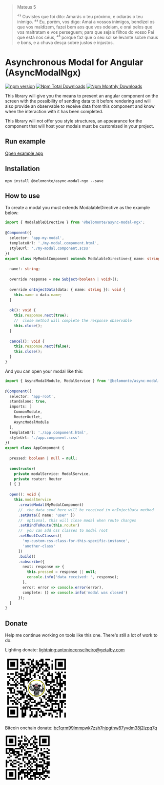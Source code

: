 > Mateus 5
>
> ⁴³ Ouvistes que foi dito: Amarás o teu próximo, e odiarás o teu inimigo. ⁴⁴ Eu, porém, vos digo: Amai a vossos inimigos, bendizei os que vos maldizem, fazei bem aos que vos odeiam, e orai pelos que vos maltratam e vos perseguem; para que sejais filhos do vosso Pai que está nos céus, ⁴⁵ porque faz que o seu sol se levante sobre maus e bons, e a chuva desça sobre justos e injustos.

# Asynchronous Modal for Angular (AsyncModalNgx)

[![npm version](https://badge.fury.io/js/@belomonte%2Fasync-modal-ngx.svg)](https://github.com/antonioconselheiro/async-modal-ngx)
[![Npm Total Downloads](https://img.shields.io/npm/dt/@belomonte/async-modal-ngx.svg)](https://github.com/antonioconselheiro/async-modal-ngx)
[![Npm Monthly Downloads](https://img.shields.io/npm/dm/@belomonte/async-modal-ngx.svg)](https://github.com/antonioconselheiro/async-modal-ngx)


This library will give you the means to present an angular component on the screen with the possibility of sending data to it before rendering and will also provide an observable to receive data from this component and know when the interaction with it has been completed.

This library will not offer you style structures, an appearance for the component that will host your modals must be customized in your project.

## Run example
[Open example app](https://antonioconselheiro.github.io/async-modal-ngx/working-example/browser/)

## Installation

`npm install @belomonte/async-modal-ngx --save`

## How to use

To create a modal you must extends ModalableDirective as the example below:

```typescript
import { ModalableDirective } from '@belomonte/async-modal-ngx';

@Component({
  selector: 'app-my-modal',
  templateUrl: './my-modal.component.html',
  styleUrl: './my-modal.component.scss'
})
export class MyModalComponent extends ModalableDirective<{ name: string }, boolean> {

  name!: string;

  override response = new Subject<boolean | void>();
  
  override onInjectData(data: { name: string }): void {
    this.name = data.name;
  }

  ok(): void {
    this.response.next(true);
    //  close method will complete the response observable
    this.close();
  }

  cancel(): void {
    this.response.next(false);
    this.close();
  }
}
```

And you can open your modal like this:

```typescript
import { AsyncModalModule, ModalService } from '@belomonte/async-modal-ngx';

@Component({
  selector: 'app-root',
  standalone: true,
  imports: [
    CommonModule,
    RouterOutlet,
    AsyncModalModule
  ],
  templateUrl: './app.component.html',
  styleUrl: './app.component.scss'
})
export class AppComponent {

  pressed: boolean | null = null;

  constructor(
    private modalService: ModalService,
    private router: Router
  ) { }

  open(): void {
    this.modalService
      .createModal(MyModalComponent)
      //  the data send here will be received in onInjectData method
      .setData({ name: 'user' })
      //  optional, this will close modal when route changes
      .setBindToRoute(this.router)
      //  you can add css classes to modal root
      .setRootCssClasses([
        'my-custom-css-class-for-this-specific-instance',
        'another-class'
      ])
      .build()
      .subscribe({
        next: response => {
          this.pressed = response || null;
          console.info('data received: ', response);
        },
        error: error => console.error(error),
        complete: () => console.info('modal was closed')
      });
  }
}
```

## Donate
Help me continue working on tools like this one.
There's still a lot of work to do.

Lighting donate: <a href="lightning:antonioconselheiro@getalby.com">lightning:antonioconselheiro@getalby.com</a>

![zap me](https://raw.githubusercontent.com/antonioconselheiro/antonioconselheiro/main/img/qrcode-wallet-lighting.png)

Bitcoin onchain donate: <a href="bitcoin:bc1qrm99lmmpwk7zsh7njpgthw87yvdm38j2lzpq7q">bc1qrm99lmmpwk7zsh7njpgthw87yvdm38j2lzpq7q</a>

![zap me](https://raw.githubusercontent.com/antonioconselheiro/antonioconselheiro/main/img/qrcode-wallet-bitcoin.png)